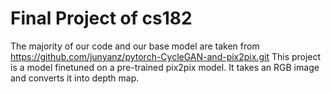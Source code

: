 # Final Project of cs182
The majority of our code and our base model are taken from https://github.com/junyanz/pytorch-CycleGAN-and-pix2pix.git
This project is a model finetuned on a pre-trained pix2pix model. It takes an RGB image and converts it into depth map.
